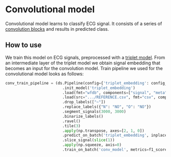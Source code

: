 # Convolutional model

Convolutional model learns to classify ECG signal. 
It consists of a series of [convolution blocks]() and results in predicted class. 


## How to use
We train this model on ECG signals, preprocessed with a [triplet model](). 
From an intermediate layer of the triplet model we obtain signal embedding that becomes an input for the convolution model. 
Train pipeline we used for the convolutional model looks as follows:
```python
conv_train_pipeline = (ds.Pipeline(config={'triplet_embedding': config_tr})
                         .init_model('triplet_embedding')
                         .load(fmt="wfdb", components=["signal", "meta"])
                         .load(src=".../REFERENCE.csv", fmt="csv", components="target")
                         .drop_labels(["~"])
                         .replace_labels({"N": "NO", "O": "NO"})
                         .segment_signals(3000, 3000)
                         .binarize_labels()
                         .ravel()
                         .tile(3)
                         .apply(np.transpose, axes=[2, 1, 0])
                         .predict_on_batch('triplet_embedding', inplace=True)
                         .slice_signal(slice(1))
                         .apply(np.squeeze, axis=0)
                         .train_on_batch('conv_model', metrics=f1_score, average='macro'))
```